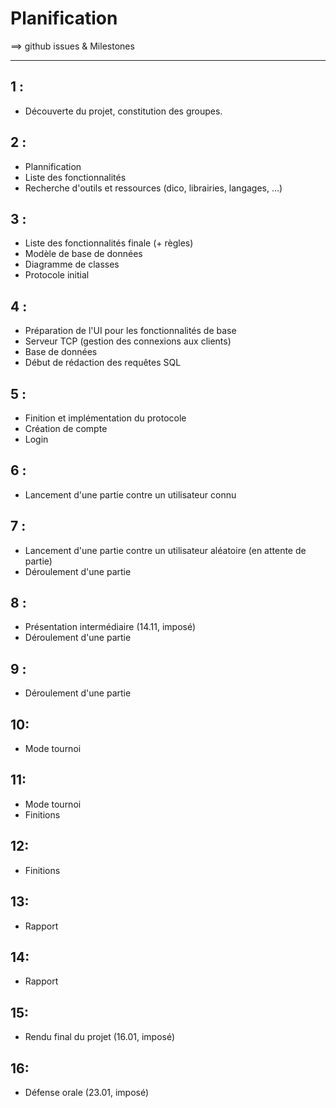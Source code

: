 # Planification

==> github issues & Milestones

----------


## 1 :
* Découverte du projet, constitution des groupes.

## 2 :
* Plannification
* Liste des fonctionnalités
* Recherche d'outils et ressources (dico, librairies, langages, ...)

## 3 :
* Liste des fonctionnalités finale (+ règles)
* Modèle de base de données
* Diagramme de classes
* Protocole initial

## 4 :
* Préparation de l'UI pour les fonctionnalités de base
* Serveur TCP (gestion des connexions aux clients)
* Base de données
* Début de rédaction des requêtes SQL

## 5 :
* Finition et implémentation du protocole
* Création de compte
* Login

## 6 :
* Lancement d'une partie contre un utilisateur connu

## 7 :
* Lancement d'une partie contre un utilisateur aléatoire (en attente de partie)
* Déroulement d'une partie

## 8 :
* Présentation intermédiaire (14.11, imposé)
* Déroulement d'une partie

## 9 :
* Déroulement d'une partie

## 10:
* Mode tournoi

## 11:
* Mode tournoi
* Finitions

## 12:
* Finitions

## 13:
* Rapport

## 14:
* Rapport

## 15:
* Rendu final du projet (16.01, imposé)

## 16:
* Défense orale (23.01, imposé)
